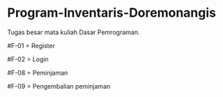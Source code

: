 # Program-Inventaris-Doremonangis
Tugas besar mata kuliah Dasar Pemrograman.

#F-01 = Register

#F-02 = Login

#F-08 = Peminjaman

#F-09 = Pengembalian peminjaman
